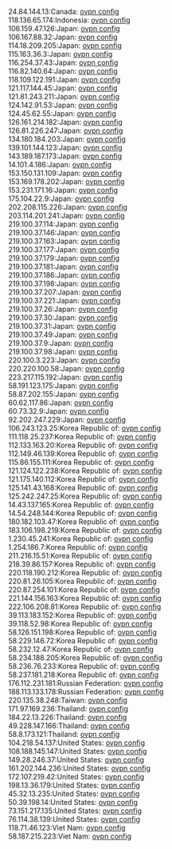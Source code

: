 24.84.144.13:Canada: [ovpn config](vpn/24_84_144_13.ovpn)  
118.136.65.174:Indonesia: [ovpn config](vpn/118_136_65_174.ovpn)  
106.159.47.126:Japan: [ovpn config](vpn/106_159_47_126.ovpn)  
106.167.88.32:Japan: [ovpn config](vpn/106_167_88_32.ovpn)  
114.18.209.205:Japan: [ovpn config](vpn/114_18_209_205.ovpn)  
115.163.36.3:Japan: [ovpn config](vpn/115_163_36_3.ovpn)  
116.254.37.43:Japan: [ovpn config](vpn/116_254_37_43.ovpn)  
116.82.140.64:Japan: [ovpn config](vpn/116_82_140_64.ovpn)  
118.109.122.191:Japan: [ovpn config](vpn/118_109_122_191.ovpn)  
121.117.144.45:Japan: [ovpn config](vpn/121_117_144_45.ovpn)  
121.81.243.211:Japan: [ovpn config](vpn/121_81_243_211.ovpn)  
124.142.91.53:Japan: [ovpn config](vpn/124_142_91_53.ovpn)  
124.45.62.55:Japan: [ovpn config](vpn/124_45_62_55.ovpn)  
126.161.214.182:Japan: [ovpn config](vpn/126_161_214_182.ovpn)  
126.81.226.247:Japan: [ovpn config](vpn/126_81_226_247.ovpn)  
134.180.184.203:Japan: [ovpn config](vpn/134_180_184_203.ovpn)  
139.101.144.123:Japan: [ovpn config](vpn/139_101_144_123.ovpn)  
143.189.187.173:Japan: [ovpn config](vpn/143_189_187_173.ovpn)  
14.101.4.186:Japan: [ovpn config](vpn/14_101_4_186.ovpn)  
153.150.131.109:Japan: [ovpn config](vpn/153_150_131_109.ovpn)  
153.169.178.202:Japan: [ovpn config](vpn/153_169_178_202.ovpn)  
153.231.171.16:Japan: [ovpn config](vpn/153_231_171_16.ovpn)  
175.104.22.9:Japan: [ovpn config](vpn/175_104_22_9.ovpn)  
202.208.115.226:Japan: [ovpn config](vpn/202_208_115_226.ovpn)  
203.114.201.241:Japan: [ovpn config](vpn/203_114_201_241.ovpn)  
219.100.37.114:Japan: [ovpn config](vpn/219_100_37_114.ovpn)  
219.100.37.146:Japan: [ovpn config](vpn/219_100_37_146.ovpn)  
219.100.37.163:Japan: [ovpn config](vpn/219_100_37_163.ovpn)  
219.100.37.177:Japan: [ovpn config](vpn/219_100_37_177.ovpn)  
219.100.37.179:Japan: [ovpn config](vpn/219_100_37_179.ovpn)  
219.100.37.181:Japan: [ovpn config](vpn/219_100_37_181.ovpn)  
219.100.37.186:Japan: [ovpn config](vpn/219_100_37_186.ovpn)  
219.100.37.198:Japan: [ovpn config](vpn/219_100_37_198.ovpn)  
219.100.37.207:Japan: [ovpn config](vpn/219_100_37_207.ovpn)  
219.100.37.221:Japan: [ovpn config](vpn/219_100_37_221.ovpn)  
219.100.37.26:Japan: [ovpn config](vpn/219_100_37_26.ovpn)  
219.100.37.30:Japan: [ovpn config](vpn/219_100_37_30.ovpn)  
219.100.37.31:Japan: [ovpn config](vpn/219_100_37_31.ovpn)  
219.100.37.49:Japan: [ovpn config](vpn/219_100_37_49.ovpn)  
219.100.37.9:Japan: [ovpn config](vpn/219_100_37_9.ovpn)  
219.100.37.98:Japan: [ovpn config](vpn/219_100_37_98.ovpn)  
220.100.3.223:Japan: [ovpn config](vpn/220_100_3_223.ovpn)  
220.220.100.58:Japan: [ovpn config](vpn/220_220_100_58.ovpn)  
223.217.115.192:Japan: [ovpn config](vpn/223_217_115_192.ovpn)  
58.191.123.175:Japan: [ovpn config](vpn/58_191_123_175.ovpn)  
58.87.202.155:Japan: [ovpn config](vpn/58_87_202_155.ovpn)  
60.62.117.86:Japan: [ovpn config](vpn/60_62_117_86.ovpn)  
60.73.32.9:Japan: [ovpn config](vpn/60_73_32_9.ovpn)  
92.202.247.229:Japan: [ovpn config](vpn/92_202_247_229.ovpn)  
106.243.123.25:Korea Republic of: [ovpn config](vpn/106_243_123_25.ovpn)  
111.118.25.237:Korea Republic of: [ovpn config](vpn/111_118_25_237.ovpn)  
112.133.163.20:Korea Republic of: [ovpn config](vpn/112_133_163_20.ovpn)  
112.149.46.139:Korea Republic of: [ovpn config](vpn/112_149_46_139.ovpn)  
115.86.155.111:Korea Republic of: [ovpn config](vpn/115_86_155_111.ovpn)  
121.124.122.238:Korea Republic of: [ovpn config](vpn/121_124_122_238.ovpn)  
121.175.140.112:Korea Republic of: [ovpn config](vpn/121_175_140_112.ovpn)  
125.141.43.168:Korea Republic of: [ovpn config](vpn/125_141_43_168.ovpn)  
125.242.247.25:Korea Republic of: [ovpn config](vpn/125_242_247_25.ovpn)  
14.43.137.165:Korea Republic of: [ovpn config](vpn/14_43_137_165.ovpn)  
14.54.248.144:Korea Republic of: [ovpn config](vpn/14_54_248_144.ovpn)  
180.182.103.47:Korea Republic of: [ovpn config](vpn/180_182_103_47.ovpn)  
183.106.198.219:Korea Republic of: [ovpn config](vpn/183_106_198_219.ovpn)  
1.230.45.241:Korea Republic of: [ovpn config](vpn/1_230_45_241.ovpn)  
1.254.186.7:Korea Republic of: [ovpn config](vpn/1_254_186_7.ovpn)  
211.216.15.51:Korea Republic of: [ovpn config](vpn/211_216_15_51.ovpn)  
218.39.86.157:Korea Republic of: [ovpn config](vpn/218_39_86_157.ovpn)  
220.118.190.212:Korea Republic of: [ovpn config](vpn/220_118_190_212.ovpn)  
220.81.26.105:Korea Republic of: [ovpn config](vpn/220_81_26_105.ovpn)  
220.87.254.101:Korea Republic of: [ovpn config](vpn/220_87_254_101.ovpn)  
221.144.156.163:Korea Republic of: [ovpn config](vpn/221_144_156_163.ovpn)  
222.106.208.81:Korea Republic of: [ovpn config](vpn/222_106_208_81.ovpn)  
39.113.183.152:Korea Republic of: [ovpn config](vpn/39_113_183_152.ovpn)  
39.118.52.98:Korea Republic of: [ovpn config](vpn/39_118_52_98.ovpn)  
58.126.151.198:Korea Republic of: [ovpn config](vpn/58_126_151_198.ovpn)  
58.229.146.72:Korea Republic of: [ovpn config](vpn/58_229_146_72.ovpn)  
58.232.12.47:Korea Republic of: [ovpn config](vpn/58_232_12_47.ovpn)  
58.234.188.205:Korea Republic of: [ovpn config](vpn/58_234_188_205.ovpn)  
58.236.76.233:Korea Republic of: [ovpn config](vpn/58_236_76_233.ovpn)  
58.237.181.218:Korea Republic of: [ovpn config](vpn/58_237_181_218.ovpn)  
176.112.231.181:Russian Federation: [ovpn config](vpn/176_112_231_181.ovpn)  
188.113.133.178:Russian Federation: [ovpn config](vpn/188_113_133_178.ovpn)  
220.135.38.248:Taiwan: [ovpn config](vpn/220_135_38_248.ovpn)  
171.97.169.236:Thailand: [ovpn config](vpn/171_97_169_236.ovpn)  
184.22.13.226:Thailand: [ovpn config](vpn/184_22_13_226.ovpn)  
49.228.147.166:Thailand: [ovpn config](vpn/49_228_147_166.ovpn)  
58.8.173.121:Thailand: [ovpn config](vpn/58_8_173_121.ovpn)  
104.218.54.137:United States: [ovpn config](vpn/104_218_54_137.ovpn)  
108.188.145.147:United States: [ovpn config](vpn/108_188_145_147.ovpn)  
149.28.246.37:United States: [ovpn config](vpn/149_28_246_37.ovpn)  
161.202.144.236:United States: [ovpn config](vpn/161_202_144_236.ovpn)  
172.107.219.42:United States: [ovpn config](vpn/172_107_219_42.ovpn)  
198.13.36.179:United States: [ovpn config](vpn/198_13_36_179.ovpn)  
45.32.13.235:United States: [ovpn config](vpn/45_32_13_235.ovpn)  
50.39.198.14:United States: [ovpn config](vpn/50_39_198_14.ovpn)  
73.151.217.135:United States: [ovpn config](vpn/73_151_217_135.ovpn)  
76.114.38.139:United States: [ovpn config](vpn/76_114_38_139.ovpn)  
118.71.46.123:Viet Nam: [ovpn config](vpn/118_71_46_123.ovpn)  
58.187.215.223:Viet Nam: [ovpn config](vpn/58_187_215_223.ovpn)  
